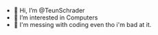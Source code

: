 - 👋 Hi, I’m @TeunSchrader
- 👀 I’m interested in Computers
- 🌱 I'm messing with coding even tho i'm bad at it.

<!---
TeunSchrader/TeunSchrader is a ✨ special ✨ repository because its `README.md` (this file) appears on your GitHub profile.
You can click the Preview link to take a look at your changes.
--->

